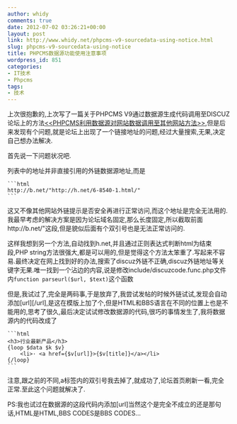 ```yaml
---
author: whidy
comments: true
date: 2012-07-02 03:26:21+00:00
layout: post
link: http://www.whidy.net/phpcms-v9-sourcedata-using-notice.html
slug: phpcms-v9-sourcedata-using-notice
title: PHPCMS数据源功能使用注意事项
wordpress_id: 851
categories:
- IT技术
- Phpcms
tags:
- 技术
---
```


上次很抱歉的,上次写了一篇关于PHPCMS V9通过数据源生成代码调用至DISCUZ论坛上的方法[<<PHPCMS利用数据源对网站数据调用至其他网站方法>>](/phpcms-data-website-to-website.html),但是后来发现有个问题,就是论坛上出现了一个链接地址的问题,经过大量搜索,无果,决定自己想办法解决.

首先说一下问题状况吧.

列表中的地址并非直接引用的外链数据源地址,而是

    
    ```html
    http://b.net/"http://h.net/6-8540-1.html/"
    ```


这又不像其他网站外链提示是否安全再进行正常访问,而这个地址是完全无法用的.我最早考虑的解决方案是因为论坛域名固定,那么长度固定,所以截取前面http://b.net/"这段,但是貌似后面有个双引号也是无法正常访问的.

这样我想到另一个方法,自动找到h.net,并且通过正则表达式判断html为结束段,PHP string方法很强大,都是可以用的,但是觉得这个方法太笨重了.写起来不容易.最终决定在网上找到好的办法,搜索了discuz外链不正确,discuz外链地址等关键字无果.唯一找到一个沾边的内容,说是修改include/discuzcode.func.php文件内`function parseurl($url, $text)`这个函数

但是,我试过了,完全是两码事,于是放弃了,我尝试发帖的时候外链试试,发现会自动添加[url][/url],是这在模版上加了个,但是HTML和BBS语言在不同的位置上也是不能用的,思考了很久,最后决定试试修改数据源的代码,很巧的事情发生了,我将数据源内的代码改成了

    
    ```html
    <h3>行业最新产品</h3>
    {loop $data $k $v}
        <li>· <a href={$v[url]}>{$v[title]}</a></li>
    {/loop}
    ```


注意,跟之前的不同,a标签内的双引号我去掉了,就成功了,论坛首页刷新一看,完全正常.至此这个问题就解决了.

PS:我也试过在数据源的这段代码内添加[url]当然这个是完全不成立的还是那句话,HTML是HTML,BBS CODES是BBS CODES...
